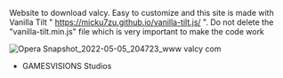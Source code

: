 Website to download valcy.
Easy to customize and this site is made with Vanilla Tilt " https://micku7zu.github.io/vanilla-tilt.js/ ".
Do not delete the "vanilla-tilt.min.js" file which is very important to make the code work


![Opera Snapshot_2022-05-05_204723_www valcy com](https://user-images.githubusercontent.com/104439336/167003194-aeb216a2-3b98-48ef-8e81-80413ac2f175.png)


- GAMESVISIONS Studios
